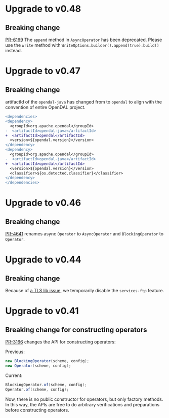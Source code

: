 # Upgrade to v0.48

## Breaking change

[PR-6169](https://github.com/apache/opendal/pull/6169/) The `append` method in `AsyncOperator` has been deprecated. Please use the `write` method with `WriteOptions.builder().append(true).build()` instead.

# Upgrade to v0.47

## Breaking change

artifactId of the `opendal-java` has changed from to `opendal` to align with the convention of entire OpenDAL project.

```diff
<dependencies>
<dependency>
  <groupId>org.apache.opendal</groupId>
-  <artifactId>opendal-java</artifactId>
+  <artifactId>opendal</artifactId>
  <version>${opendal.version}</version>
</dependency>
<dependency>
  <groupId>org.apache.opendal</groupId>
-  <artifactId>opendal-java</artifactId>
+  <artifactId>opendal</artifactId>
  <version>${opendal.version}</version>
  <classifier>${os.detected.classifier}</classifier>
</dependency>
</dependencies>
```

# Upgrade to v0.46

## Breaking change

[PR-4641](https://github.com/apache/opendal/pull/4641/) renames async `Operator` to `AsyncOperator` and `BlockingOperator` to `Operator`.

# Upgrade to v0.44

## Breaking change

Because of [a TLS lib issue](https://github.com/apache/opendal/issues/3650), we temporarily disable the `services-ftp` feature.

# Upgrade to v0.41

## Breaking change for constructing operators

[PR-3166](https://github.com/apache/opendal/pull/3166) changes the API for constructing operators:

Previous:

```java
new BlockingOperator(scheme, config);
new Operator(scheme, config);
```

Current:

```java
BlockingOperator.of(scheme, config);
Operator.of(scheme, config);
```

Now, there is no public constructor for operators, but only factory methods. In this way, the APIs are free to do arbitrary verifications and preparations before constructing operators.
